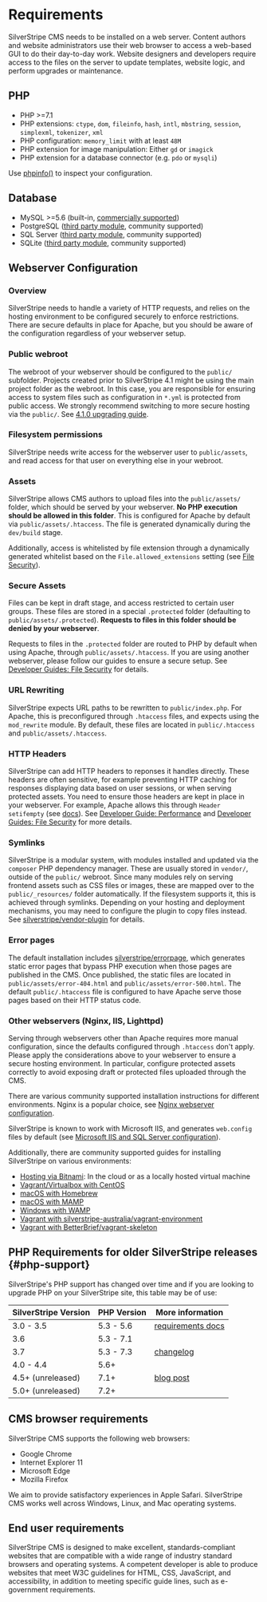 # Requirements

SilverStripe CMS needs to be installed on a web server. Content authors and website administrators use their web browser
to access a web-based GUI to do their day-to-day work. Website designers and developers require access to the files on
the server to update templates, website logic, and perform upgrades or maintenance.

## PHP

 * PHP >=7.1
 * PHP extensions: `ctype`, `dom`, `fileinfo`, `hash`, `intl`, `mbstring`, `session`, `simplexml`, `tokenizer`, `xml`
 * PHP configuration: `memory_limit` with at least `48M`
 * PHP extension for image manipulation: Either `gd` or `imagick`
 * PHP extension for a database connector (e.g. `pdo` or `mysqli`)

Use [phpinfo()](http://php.net/manual/en/function.phpinfo.php) to inspect your configuration.

## Database

 * MySQL >=5.6 (built-in, [commercially supported](https://www.silverstripe.org/software/addons/silverstripe-commercially-supported-module-list/))
 * PostgreSQL ([third party module](https://addons.silverstripe.org/add-ons/silverstripe/postgresql), community supported)
 * SQL Server ([third party module](https://addons.silverstripe.org/add-ons/silverstripe/mssql), community supported)
 * SQLite ([third party module](https://addons.silverstripe.org/add-ons/silverstripe/sqlite3), community supported)
 
## Webserver Configuration

### Overview

SilverStripe needs to handle a variety of HTTP requests,
and relies on the hosting environment to be configured securely to
enforce restrictions. There are secure defaults in place for Apache,
but you should be aware of the configuration regardless of your webserver setup.

### Public webroot

The webroot of your webserver should be configured to the `public/` subfolder.
Projects created prior to SilverStripe 4.1 might be using the main project
folder as the webroot. In this case, you are responsible for ensuring
access to system files such as configuration in `*.yml` is protected
from public access. We strongly recommend switching to more secure
hosting via the `public/`. See [4.1.0 upgrading guide](/changelogs/4.1.0).

### Filesystem permissions

SilverStripe needs write access for the webserver user to `public/assets`,
and read access for that user on everything else in your webroot.

### Assets

SilverStripe allows CMS authors to upload files into the `public/assets/` folder,
which should be served by your webserver. **No PHP execution should be allowed in this folder**.
This is configured for Apache by default via `public/assets/.htaccess`.
The file is generated dynamically during the `dev/build` stage.

Additionally, access is whitelisted by file extension through a
dynamically generated whitelist based on the `File.allowed_extensions` setting
(see [File Security](/developer_guides/files/file_security#file-types)).

### Secure Assets

Files can be kept in draft stage,
and access restricted to certain user groups.
These files are stored in a special `.protected` folder (defaulting to `public/assets/.protected`).
**Requests to files in this folder should be denied by your webserver**.

Requests to files in the `.protected` folder
are routed to PHP by default when using Apache, through `public/assets/.htaccess`.
If you are using another webserver, please follow our guides to ensure a secure setup.
See [Developer Guides: File Security](/developer_guides/files/file_security) for details.

### URL Rewriting

SilverStripe expects URL paths to be rewritten to `public/index.php`.
For Apache, this is preconfigured through `.htaccess` files,
and expects using the `mod_rewrite` module.
By default, these files are located in `public/.htaccess` and `public/assets/.htaccess`.

### HTTP Headers

SilverStripe can add HTTP headers to reponses it handles directly.
These headers are often sensitive, for example preventing HTTP caching for responses
displaying data based on user sessions, or when serving protected assets.
You need to ensure those headers are kept in place in your webserver.
For example, Apache allows this through `Header setifempty` (see [docs](https://httpd.apache.org/docs/current/mod/mod_headers.html#header)).
See [Developer Guide: Performance](/developer_guides/performance/)
and [Developer Guides: File Security](/developer_guides/files/file_security) for more details.

### Symlinks

SilverStripe is a modular system, with modules installed and updated
via the `composer` PHP dependency manager. These are usually stored in `vendor/`,
outside of the `public/` webroot. Since many modules rely on serving frontend assets
such as CSS files or images, these are mapped over to the `public/_resources/` folder automatically.
If the filesystem supports it, this is achieved through symlinks.
Depending on your hosting and deployment mechanisms,
you may need to configure the plugin to copy files instead.
See [silverstripe/vendor-plugin](https://github.com/silverstripe/vendor-plugin) for details.

### Error pages

The default installation includes [silverstripe/errorpage](https://addons.silverstripe.org/add-ons/silverstripe/errorpage),
which generates static error pages that bypass PHP execution when those pages are published in the CMS.
Once published, the static files are located in `public/assets/error-404.html` and `public/assets/error-500.html`.
The default `public/.htaccess` file is configured to have Apache serve those pages based on their HTTP status code. 

### Other webservers (Nginx, IIS, Lighttpd)

Serving through webservers other than Apache requires more manual configuration,
since the defaults configured through `.htaccess` don't apply.
Please apply the considerations above to your webserver to ensure a secure hosting environment.
In particular, configure protected assets correctly to avoid exposing draft or protected files uploaded through the CMS. 

There are various community supported installation instructions for different environments.
Nginx is a popular choice, see [Nginx webserver configuration](https://forum.silverstripe.org/t/nginx-webserver-configuration/2246).

SilverStripe is known to work with Microsoft IIS, and generates `web.config` files by default
(see [Microsoft IIS and SQL Server configuration](https://forum.silverstripe.org/t/microsoft-iis-webserver-and-sql-server-support/2245)).

Additionally, there are community supported guides for installing SilverStripe
on various environments:

 * [Hosting via Bitnami](https://bitnami.com/stack/silverstripe/virtual-machine): In the cloud or as a locally hosted virtual machine
 * [Vagrant/Virtualbox with CentOS](https://forum.silverstripe.org/t/installing-via-vagrant-virtualbox-with-centos/2248)
 * [macOS with Homebrew](https://forum.silverstripe.org/t/installing-on-osx-with-homebrew/2247)
 * [macOS with MAMP](https://forum.silverstripe.org/t/installing-on-osx-with-mamp/2249)
 * [Windows with WAMP](https://forum.silverstripe.org/t/installing-on-windows-via-wamp/2250)
 * [Vagrant with silverstripe-australia/vagrant-environment](https://github.com/silverstripe-australia/vagrant-environment)
 * [Vagrant with BetterBrief/vagrant-skeleton](https://github.com/BetterBrief/vagrant-skeleton)

## PHP Requirements for older SilverStripe releases {#php-support}

SilverStripe's PHP support has changed over time and if you are looking to upgrade PHP on your SilverStripe site, this table may be of use:

| SilverStripe Version | PHP Version | More information |
| -------------------- | ----------- | ---------------- |
| 3.0 - 3.5            | 5.3 - 5.6   | [requirements docs](https://docs.silverstripe.org/en/3.4/getting_started/server_requirements/)
| 3.6                  | 5.3 - 7.1   | |
| 3.7                  | 5.3 - 7.3   | [changelog](https://docs.silverstripe.org/en/3/changelogs/3.7.0/) |
| 4.0 - 4.4            | 5.6+        | |
| 4.5+ (unreleased)    | 7.1+        | [blog post](https://www.silverstripe.org/blog/our-plan-for-ending-php-5-6-support-in-silverstripe-4/) |
| 5.0+ (unreleased)    | 7.2+        | |


## CMS browser requirements

SilverStripe CMS supports the following web browsers:
* Google Chrome
* Internet Explorer 11
* Microsoft Edge 
* Mozilla Firefox
 
We aim to provide satisfactory experiences in Apple Safari. SilverStripe CMS works well across Windows, Linux, and Mac operating systems.

## End user requirements

SilverStripe CMS is designed to make excellent, standards-compliant websites that are compatible with a wide range of
industry standard browsers and operating systems. A competent developer is able to produce websites that meet W3C
guidelines for HTML, CSS, JavaScript, and accessibility, in addition to meeting specific guide lines, such as
e-government requirements.
